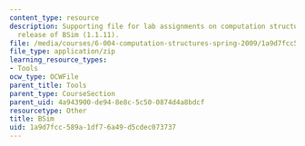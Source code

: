 ```yaml
---
content_type: resource
description: Supporting file for lab assignments on computation structures. Latest
  release of BSim (1.1.11).
file: /media/courses/6-004-computation-structures-spring-2009/1a9d7fcc589a1df76a49d5cdec073737_bsim.jar
file_type: application/zip
learning_resource_types:
- Tools
ocw_type: OCWFile
parent_title: Tools
parent_type: CourseSection
parent_uid: 4a943900-de94-8e8c-5c50-0874d4a8bdcf
resourcetype: Other
title: BSim
uid: 1a9d7fcc-589a-1df7-6a49-d5cdec073737
---
```


